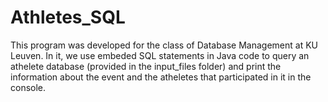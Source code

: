 # Athletes_SQL
This program was developed for the class of Database Management at KU Leuven. In it, we use embeded SQL statements in Java code to query an athelete database (provided in the input_files folder) and print the information about the event and the atheletes that participated in it in the console.
